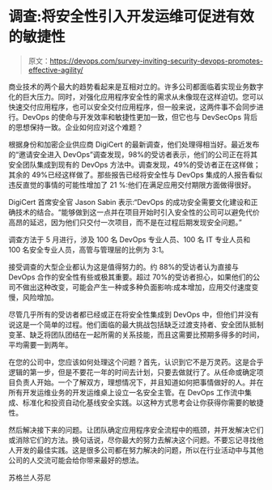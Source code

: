 # 调查:将安全性引入开发运维可促进有效的敏捷性

> 原文：<https://devops.com/survey-inviting-security-devops-promotes-effective-agility/>

商业技术的两个最大的趋势看起来是互相对立的。许多公司都面临着实现业务数字化的巨大压力。同时，对强化应用程序安全性的需求从未像现在这样迫切。您可以快速交付应用程序，也可以安全交付应用程序，但一般来说，这两件事不会同步进行。DevOps 的使命与开发效率和敏捷性更加一致，但它也与 DevSecOps 背后的思想保持一致。企业如何应对这个难题？

根据身份和加密企业供应商 DigiCert 的最新调查，他们处理得相当好。最近发布的“邀请安全进入 DevOps”调查发现，98%的受访者表示，他们的公司正在将其安全团队集成到现有的 DevOps 方法中。调查发现，49%的受访者正在这样做；其余的 49%已经这样做了。那些报告已经将安全性与 DevOps 集成的人报告看似违反直觉的事情的可能性增加了 21 %:他们在满足应用交付期限方面做得很好。

DigiCert 首席安全官 Jason Sabin 表示:“DevOps 的成功安全需要文化建设和正确技术的结合。“能够做到这一点并在项目开始时引入安全性的公司可以避免代价高昂的延迟，因为他们只交付一次项目，而不是在过程后期发现安全问题。”

调查方法于 5 月进行，涉及 100 名 DevOps 专业人员、100 名 IT 专业人员和 100 名安全专业人员，高管与管理层的比例为 3:1。

接受调查的大型企业都认为这是值得努力的。约 88%的受访者认为直接与 DevOps 合作的安全性有些或极其重要。超过 70%的受访者担心，如果他们的公司不做出这种改变，可能会产生一种或多种负面影响:成本增加，应用交付速度变慢，风险增加。

尽管几乎所有的受访者都已经或正在将安全性集成到 DevOps 中，但他们并没有说这是一个简单的过程。他们面临的最大挑战包括缺乏过渡支持者、安全团队抵制变革、缺乏将团队团结在一起所需的关系技能，而且这需要比预期多得多的时间，平均需要一到两年。

在您的公司中，您应该如何处理这个问题？首先，认识到它不是万灵药。这是合乎逻辑的第一步，但是不要花一年的时间去计划，只要去做就行了。从任命或确定项目负责人开始。一个了解双方，理想情况下，并且知道如何把事情做好的人。并在所有开发运维业务的开发运维桌上设立一名安全主管。在 DevOps 工作流中集成、标准化和投资自动化基线安全实践。以这种方式思考会让你获得你需要的敏捷性。

然后解决接下来的问题。让团队确定应用程序安全流程中的瓶颈，并开发解决它们或消除它们的方法。换句话说，尽你最大的努力去解决这个问题。不要忘记寻找他人开发的最佳实践。这是很多公司都在努力解决的问题，所以在行业活动中与其他公司的人交流可能会给你带来最好的想法。

苏格兰人芬尼